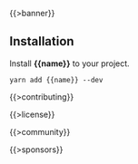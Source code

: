 {{>banner}}

## Installation

Install **{{name}}** to your project.

```shell
yarn add {{name}} --dev
```

{{>contributing}}

{{>license}}

{{>community}}

{{>sponsors}}
